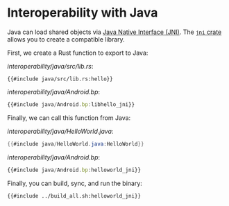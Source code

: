 # Interoperability with Java

Java can load shared objects via [Java Native Interface
(JNI)](https://en.wikipedia.org/wiki/Java_Native_Interface). The [`jni`
crate](https://docs.rs/jni/) allows you to create a compatible library.

First, we create a Rust function to export to Java:

_interoperability/java/src/lib.rs_:

```rust,compile_fail
{{#include java/src/lib.rs:hello}}
```

_interoperability/java/Android.bp_:

```javascript
{{#include java/Android.bp:libhello_jni}}
```

Finally, we can call this function from Java:

_interoperability/java/HelloWorld.java_:

```java
{{#include java/HelloWorld.java:HelloWorld}}
```

_interoperability/java/Android.bp_:

```javascript
{{#include java/Android.bp:helloworld_jni}}
```

Finally, you can build, sync, and run the binary:

```shell
{{#include ../build_all.sh:helloworld_jni}}
```

